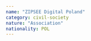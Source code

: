 ```yaml
---
name: "ZIPSEE Digital Poland"
category: civil-society
nature: "Association"
nationality: POL
---
```

    